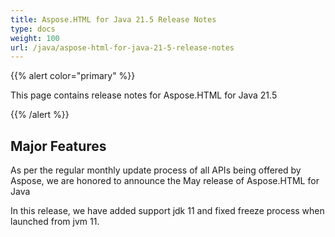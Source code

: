 ```yaml
---
title: Aspose.HTML for Java 21.5 Release Notes
type: docs
weight: 100
url: /java/aspose-html-for-java-21-5-release-notes
---
```


{{% alert color="primary" %}}

This page contains release notes for 
Aspose.HTML for Java 21.5

{{% /alert %}}
## **Major Features** ##

As per the regular monthly update process of all 
APIs being offered by Aspose, we are honored to 
announce the May release of Aspose.HTML for Java

In this release, we have added support jdk 11 and
fixed freeze process when launched from jvm 11.
